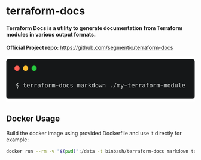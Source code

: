 # terraform-docs

#### Terraform Docs is a utility to generate documentation from Terraform modules in various output formats.

**Official Project repo:** https://github.com/segmentio/terraform-docs


<div align="left">
    <img src="https://raw.githubusercontent.com/binbashar/public-docker-images/master/figures/terraform-docs.png" alt="drawing" width="600"/>
</div>

## Docker Usage

Build the docker image using provided Dockerfile and use it directly for example:

```bash
docker run --rm -v "$(pwd)":/data -t binbash/terraform-docs markdown table /data
```
